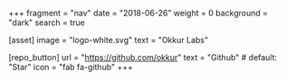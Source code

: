 +++
fragment = "nav"
date = "2018-06-26"
weight = 0
background = "dark"
search = true

[asset]
  image = "logo-white.svg"
  text = "Okkur Labs"

[repo_button]
  url = "https://github.com/okkur"
  text = "Github" # default: "Star"
  icon = "fab fa-github"
+++
